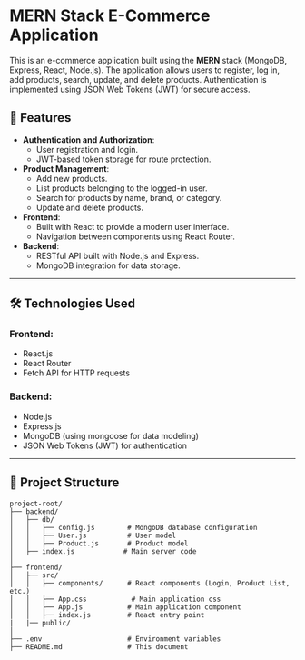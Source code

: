 # MERN Stack E-Commerce Application

This is an e-commerce application built using the **MERN** stack (MongoDB, Express, React, Node.js). The application allows users to register, log in, add products, search, update, and delete products. Authentication is implemented using JSON Web Tokens (JWT) for secure access.

## 🚀 Features

- **Authentication and Authorization**:
  - User registration and login.
  - JWT-based token storage for route protection.
- **Product Management**:
  - Add new products.
  - List products belonging to the logged-in user.
  - Search for products by name, brand, or category.
  - Update and delete products.
- **Frontend**:
  - Built with React to provide a modern user interface.
  - Navigation between components using React Router.
- **Backend**:
  - RESTful API built with Node.js and Express.
  - MongoDB integration for data storage.

---

## 🛠️ Technologies Used

### Frontend:
- React.js
- React Router
- Fetch API for HTTP requests

### Backend:
- Node.js
- Express.js
- MongoDB (using mongoose for data modeling)
- JSON Web Tokens (JWT) for authentication

---

## 📂 Project Structure

```plaintext
project-root/
├── backend/
│   ├── db/
│   │   ├── config.js        # MongoDB database configuration
│   │   ├── User.js          # User model
│   │   ├── Product.js       # Product model
│   ├── index.js            # Main server code
│
├── frontend/
│   ├── src/
│   │   ├── components/      # React components (Login, Product List, etc.)
│   │   ├── App.css           # Main application css
│   │   ├── App.js           # Main application component
│   │   ├── index.js         # React entry point
|   |── public/
│
├── .env                     # Environment variables
├── README.md                # This document
